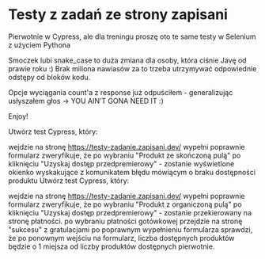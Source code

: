 # Testy z zadań ze strony zapisani

Pierwotnie w Cypress, ale dla treningu proszę oto te same testy w Selenium z użyciem Pythona

Smoczek lubi snake_case to duża zmiana dla osoby, która ciśnie Javę od prawie roku :)
Brak miliona nawiasów za to trzeba utrzymywać odpowiednie odstępy od bloków kodu.

Opcje wyciągania count'a z response już odpuściłem - generalizując usłyszałem głos -> YOU AIN’T GONA NEED IT :)

Enjoy!

Utwórz test Cypress, który:

wejdzie na stronę https://testy-zadanie.zapisani.dev/
wypełni poprawnie formularz
zweryfikuje, że po wybraniu "Produkt ze skończoną pulą" po kliknięciu "Uzyskaj dostęp przedpremierowy" - zostanie wyświetlone okienko wyskakujące z komunikatem błędu mówiącym o braku dostępności produktu
Utwórz test Cypress, który:

wejdzie na stronę https://testy-zadanie.zapisani.dev/
wypełni poprawnie formularz
zweryfikuje, że po wybraniu "Produkt z organiczoną pulą" po kliknięciu "Uzyskaj dostęp przedpremierowy" - zostanie przekierowany na stronę płatności.
po wybraniu płatności gotówkowej przejdzie na stronę "sukcesu" z gratulacjami po poprawnym wypełnieniu formularza
sprawdzi, że po ponownym wejściu na formularz, liczba dostępnych produktów będzie o 1 miejsza od liczby produktów dostępnych pierwotnie.
